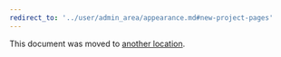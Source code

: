 ```yaml
---
redirect_to: '../user/admin_area/appearance.md#new-project-pages'
---
```


This document was moved to [another location](../user/admin_area/appearance.md#new-project-pages).

<!-- This redirect file can be deleted February 1, 2021, or later. -->
<!-- Before deletion, see: https://docs.gitlab.com/ee/development/documentation/#move-or-rename-a-page -->

